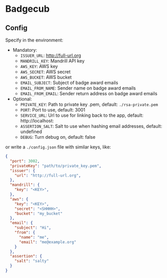 # Badgecub

## Config

Specify in the environment:

* Mandatory:
    * `ISSUER_URL`: http://full-url.org
    * `MANDRILL_KEY`: Mandrill API key
    * `AWS_KEY`: AWS key
    * `AWS_SECRET`: AWS secret
    * `AWS_BUCKET`: AWS bucket
    * `EMAIL_SUBJECT`: Subject of badge award emails
    * `EMAIL_FROM_NAME`: Sender name on badge award emails
    * `EMAIL_FROM_EMAIL`: Sender return address on badge award emails
* Optional:
    * `PRIVATE_KEY`: Path to private key .pem, default: `./rsa-private.pem`
    * `PORT`: Port to use, default: 3001
    * `SERVICE_URL`: Url to use for linking back to the app, default: http://localhost:<PORT>
    * `ASSERTION_SALT`: Salt to use when hashing email addresses, default: undefined
    * `DEBUG`: Turn debug on, default: false

or write a `./config.json` file with similar keys, like:

``` json
{
  "port": 3002,
  "privateKey": "path/to/private_key.pem",
  "issuer": {
    "url": "http://full-url.org",
  },
  "mandrill": {
    "key": "<KEY>",
  },
  "aws": {
    "key": "<KEY>",
    "secret": "<SHHHH>",
    "bucket": "my_bucket"
  },
  "email": {
    "subject": "Hi",
    "from": {
      "name": "me",
      "email": "me@example.org"
    }
  },
  "assertion": {
    "salt": "salty"
  }
}
```


